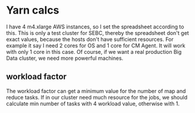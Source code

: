 # Yarn calcs

I have 4 m4.xlarge AWS instances, so I set the spreadsheet according to this.
This is only a test cluster for SEBC, thereby the spreadsheet don't get exact values, because the hosts don't have sufficient resources. 
For example it say I need 2 cores for OS and 1 core for CM Agent. It will work with only 1 core in this case.
Of course, if we want a real production Big Data cluster, we need more powerful machines.

## workload factor

The workload factor can get a minimum value for the number of map and reduce tasks. 
If in our cluster need much resource for the jobs, we should calculate min number of tasks with 4 workload value, otherwise with 1.